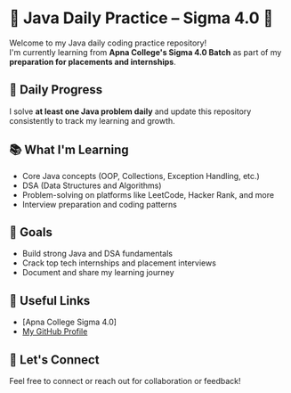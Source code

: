 # 🧠 Java Daily Practice – Sigma 4.0 🚀

Welcome to my Java daily coding practice repository!  
I'm currently learning from **Apna College's Sigma 4.0 Batch** as part of my **preparation for placements and internships**.

## 📅 Daily Progress
I solve **at least one Java problem daily** and update this repository consistently to track my learning and growth.

## 📚 What I'm Learning
- Core Java concepts (OOP, Collections, Exception Handling, etc.)
- DSA (Data Structures and Algorithms)
- Problem-solving on platforms like LeetCode, Hacker Rank, and more
- Interview preparation and coding patterns

## 🌱 Goals
- Build strong Java and DSA fundamentals
- Crack top tech internships and placement interviews
- Document and share my learning journey

## 🔗 Useful Links
- [Apna College Sigma 4.0]
- [My GitHub Profile](https://github.com/PrashantBTech)

## 🙌 Let's Connect
Feel free to connect or reach out for collaboration or feedback!
